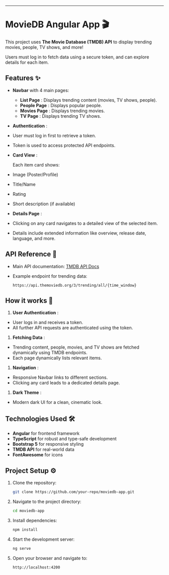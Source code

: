 
---

# MovieDB Angular App 🎬

This project uses **The Movie Database (TMDB) API** to display trending movies, people, TV shows, and more!

Users must log in to fetch data using a secure token, and can explore details for each item.

## Features ✨

* **Navbar** with 4 main pages:
  * **List Page** : Displays trending content (movies, TV shows, people).
  * **People Page** : Displays popular people.
  * **Movies Page** : Displays trending movies.
  * **TV Page** : Displays trending TV shows.
* **Authentication** :
* User must log in first to retrieve a token.
* Token is used to access protected API endpoints.
* **Card View** :

  Each item card shows:

* Image (Poster/Profile)
* Title/Name
* Rating
* Short description (if available)
* **Details Page** :
* Clicking on any card navigates to a detailed view of the selected item.
* Details include extended information like overview, release date, language, and more.

## API Reference 🔗

* Main API documentation: [TMDB API Docs](https://developer.themoviedb.org/reference/intro/getting-started)
* Example endpoint for trending data:

  ```
  https://api.themoviedb.org/3/trending/all/{time_window}
  ```

## How it works 🚀

1. **User Authentication** :

* User logs in and receives a token.
* All further API requests are authenticated using the token.

1. **Fetching Data** :

* Trending content, people, movies, and TV shows are fetched dynamically using TMDB endpoints.
* Each page dynamically lists relevant items.

1. **Navigation** :

* Responsive Navbar links to different sections.
* Clicking any card leads to a dedicated details page.

1. **Dark Theme** :

* Modern dark UI for a clean, cinematic look.

## Technologies Used 🛠️

* **Angular** for frontend framework
* **TypeScript** for robust and type-safe development
* **Bootstrap 5** for responsive styling
* **TMDB API** for real-world data
* **FontAwesome** for icons

## Project Setup ⚙️

1. Clone the repository:

   ```bash
   git clone https://github.com/your-repo/moviedb-app.git
   ```
2. Navigate to the project directory:

   ```bash
   cd moviedb-app
   ```
3. Install dependencies:

   ```bash
   npm install
   ```
4. Start the development server:

   ```bash
   ng serve
   ```
5. Open your browser and navigate to:

   ```
   http://localhost:4200
   ```
